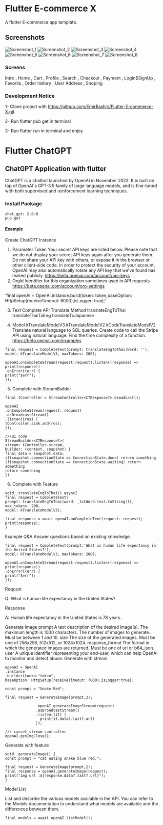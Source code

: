 # Flutter E-commerce X 

A flutter E-commerce app template.

## Screenshots
![Screenshot_1](https://user-images.githubusercontent.com/111413480/213930626-d59cc147-1294-43d8-baf0-011348f127c3.jpg)
![Screenshot_2](https://user-images.githubusercontent.com/111413480/213930656-13329dc6-3a01-4a01-b5fa-e89f5e8d3899.jpg)
![Screenshot_3](https://user-images.githubusercontent.com/111413480/213930674-e7ff38a0-a9d9-4a4a-998f-fd41f783ae6a.jpg)
![Screenshot_4](https://user-images.githubusercontent.com/111413480/213930691-a87a6e9b-3b7e-4c2d-8e0b-af4bc3a1112d.jpg)
![Screenshot_5](https://user-images.githubusercontent.com/111413480/213930716-b2f3fbd3-adc9-45c1-ac53-69a990f38860.jpg)
![Screenshot_6](https://user-images.githubusercontent.com/111413480/213930733-e3c9de65-f6c0-4063-891f-0d7c26ff4b7e.jpg)
![Screenshot_7](https://user-images.githubusercontent.com/111413480/213930739-010aef8c-7fa8-485b-bdb0-a5d8171359bf.jpg)
![Screenshot_8](https://user-images.githubusercontent.com/111413480/213930749-f804f4e9-38a9-4ca0-b446-f0c112aaf24e.jpg)

### Screens

Intro , Home , Cart , Profile , Search , Checkout , Payment , Login$SignUp , Favorits , Order history , User Address , Shoping

### Development Notice

1- Clone project with https://github.com/EmirBashiri/Flutter-E-commerce-X.git

2- Run flutter pub get in terminal

3- Run flutter run in terminal and enjoy
# Flutter ChatGPT

## ChatGPT Application with flutter

ChatGPT is a chatbot launched by OpenAI in November 2022. It is built on top of OpenAI's GPT-3.5 family of large language models, and is fine-tuned with both supervised and reinforcement learning techniques.

### Install Package

```
chat_gpt: 2.0.0
pub get
```

#### Example

Create ChatGPT Instance

1. Parameter
  Token
    Your secret API keys are listed below. Please note that we do not display your secret API keys again after you generate them.
    Do not share your API key with others, or expose it in the browser or other client-side code. In order to protect the security of your account, OpenAI may also automatically rotate any API key that we've found has leaked publicly.
    https://beta.openai.com/account/api-keys
2. OrgId
    Identifier for this organization sometimes used in API requests
    https://beta.openai.com/account/org-settings

'final openAI = OpenAI.instance.build(token: token,baseOption: HttpSetup(receiveTimeout: 6000),isLogger: true);'

3. Text Complete API
   Translate Method
   translateEngToThai
   translateThaiToEng
   translateToJapanese

4. Model
   kTranslateModelV3
   kTranslateModelV2
   kCodeTranslateModelV2
   Translate natural language to SQL queries.
   Create code to call the Stripe API using natural language.
   Find the time complexity of a function.
   https://beta.openai.com/examples

```
final request = CompleteText(prompt: translateEngToThai(word: ''),
model: kTranslateModelV3, maxTokens: 200);

openAI.onCompleteStream(request:request).listen((response) => print(response))
.onError((err) {
print("$err");
});
```

5. Complete with StreamBuilder

```
final tController = StreamController<CTResponse?>.broadcast();

openAI
.onCompleteStream(request: request)
.asBroadcastStream()
.listen((res) {
tController.sink.add(res);
});

///ui code
StreamBuilder<CTResponse?>(
stream: tController.stream,
builder: (context, snapshot) {
final data = snapshot.data;
if(snapshot.connectionState == ConnectionState.done) return something
if(snapshot.connectionState == ConnectionState.waiting) return something
return something
})
```

6. Complete with Feature

```
void _translateEngToThai() async{
final request = CompleteText(
prompt: translateEngToThai(word: _txtWord.text.toString()),
max_tokens: 200,
model: kTranslateModelV3);

final response = await openAI.onCompleteText(request: request);
print(response);
}
```

Example Q&A
Answer questions based on existing knowledge.

```
final request = CompleteText(prompt:'What is human life expectancy in the United States?'),
model: kTranslateModelV3, maxTokens: 200);

openAI.onCompleteStream(request:request).listen((response) => print(response))
.onError((err) {
print("$err");
});
```

Request

Q: What is human life expectancy in the United States?

Response

A: Human life expectancy in the United States is 78 years.

Generate Image
    prompt
       A text description of the desired image(s). The maximum length is 1000 characters.
       The number of images to generate. Must be between 1 and 10.
    size
       The size of the generated images. Must be one of 256x256, 512x512, or 1024x1024.
    response_format
       The format in which the generated images are returned. Must be one of url or b64_json.
    user
       A unique identifier representing your end-user, which can help OpenAI to monitor and detect abuse.
       Generate with stream

```
openAI = OpenAI
.instance
.builder(toekn:"token",
baseOption: HttpSetup(receiveTimeout: 7000),isLogger:true);

const prompt = "Snake Red";

final request = GenerateImage(prompt,2);

               openAI.generateImageStream(request)
              .asBroadcastStream()
              .listen((it) {
                print(it.data?.last?.url)
              });

/// cancel stream controller
openAI.genImgClose();
```

Generate with feature

```
void _generateImage() {
const prompt = "cat eating snake blue red.";

final request = GenerateImage(prompt,2);
final response = openAI.generateImage(request);
print("img url :${response.data?.last?.url}");
}
```

Model List

List and describe the various models available in the API. You can refer to the Models documentation to understand what models are available and the differences between them.

```final models = await openAI.listModel();```